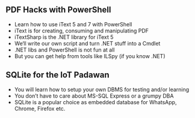 ## PDF Hacks with PowerShell

* Learn how to use iText 5 and 7 with PowerShell
* iText is for creating, consuming and manipulating PDF
* iTextSharp is the .NET library for iText 5
* We‘ll write our own script and turn .NET stuff into a Cmdlet
* .NET libs and PowerShell is not fun at all
* But you can get help from tools like ILSpy (if you know .NET)

## SQLite for the IoT Padawan

* You will learn how to setup your own DBMS for testing and/or learning
* You don’t have to care about MS-SQL Express or a grumpy DBA
* SQLite is a popular choice as embedded database for WhatsApp, Chrome, Firefox etc.
